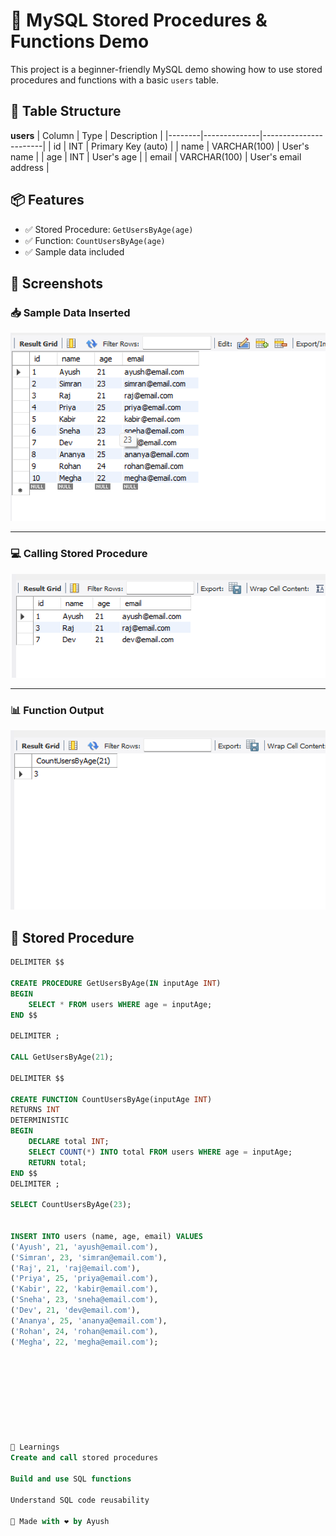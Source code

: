 # 🐬 MySQL Stored Procedures & Functions Demo

This project is a beginner-friendly MySQL demo showing how to use stored procedures and functions with a basic `users` table.

## 📁 Table Structure

**users**
| Column | Type         | Description           |
|--------|--------------|-----------------------|
| id     | INT          | Primary Key (auto)    |
| name   | VARCHAR(100) | User's name           |
| age    | INT          | User's age            |
| email  | VARCHAR(100) | User's email address  |

## 📦 Features

- ✅ Stored Procedure: `GetUsersByAge(age)`
- ✅ Function: `CountUsersByAge(age)`
- ✅ Sample data included

## 📸 Screenshots


### 📥 Sample Data Inserted
![Sample Data](https://github.com/9A-Ayush/sql-task8/blob/main/ss/1.png)

---

### 💻 Calling Stored Procedure
![Procedure Call](https://github.com/9A-Ayush/sql-task8/blob/main/ss/2.png)

---

### 📊 Function Output
![Function Usage](https://github.com/9A-Ayush/sql-task8/blob/main/ss/3.png)


## 🔄 Stored Procedure

```sql
DELIMITER $$

CREATE PROCEDURE GetUsersByAge(IN inputAge INT)
BEGIN
    SELECT * FROM users WHERE age = inputAge;
END $$

DELIMITER ;

CALL GetUsersByAge(21);

DELIMITER $$

CREATE FUNCTION CountUsersByAge(inputAge INT)
RETURNS INT
DETERMINISTIC
BEGIN
    DECLARE total INT;
    SELECT COUNT(*) INTO total FROM users WHERE age = inputAge;
    RETURN total;
END $$
DELIMITER ;

SELECT CountUsersByAge(23);


INSERT INTO users (name, age, email) VALUES
('Ayush', 21, 'ayush@email.com'),
('Simran', 23, 'simran@email.com'),
('Raj', 21, 'raj@email.com'),
('Priya', 25, 'priya@email.com'),
('Kabir', 22, 'kabir@email.com'),
('Sneha', 23, 'sneha@email.com'),
('Dev', 21, 'dev@email.com'),
('Ananya', 25, 'ananya@email.com'),
('Rohan', 24, 'rohan@email.com'),
('Megha', 22, 'megha@email.com');









🧠 Learnings
Create and call stored procedures

Build and use SQL functions

Understand SQL code reusability

💌 Made with ❤️ by Ayush





